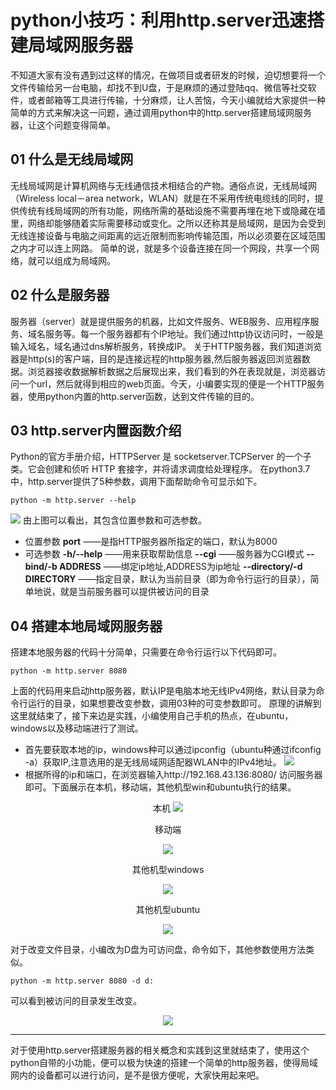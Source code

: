 # python小技巧：利用http.server迅速搭建局域网服务器
不知道大家有没有遇到过这样的情况，在做项目或者研发的时候，迫切想要将一个文件传输给另一台电脑，却找不到U盘，于是麻烦的通过登陆qq、微信等社交软件，或者邮箱等工具进行传输，十分麻烦，让人苦恼，今天小编就给大家提供一种简单的方式来解决这一问题，通过调用python中的http.server搭建局域网服务器，让这个问题变得简单。

## 01 什么是无线局域网

无线局域网是计算机网络与无线通信技术相结合的产物。通俗点说，无线局域网（Wireless local－area network，WLAN）就是在不采用传统电缆线的同时，提供传统有线局域网的所有功能，网络所需的基础设施不需要再埋在地下或隐藏在墙里，网络却能够随着实际需要移动或变化。之所以还称其是局域网，是因为会受到无线连接设备与电脑之间距离的远近限制而影响传输范围，所以必须要在区域范围之内才可以连上网路。
简单的说，就是多个设备连接在同一个网段，共享一个网络，就可以组成为局域网。

## 02 什么是服务器
服务器（server）就是提供服务的机器，比如文件服务、WEB服务、应用程序服务、域名服务等。每一个服务器都有个IP地址。我们通过http协议访问时，一般是输入域名，域名通过dns解析服务，转换成IP。
关于HTTP服务器，我们知道浏览器是http(s)的客户端，目的是连接远程的http服务器,然后服务器返回浏览器数据。浏览器接收数据解析数据之后展现出来，我们看到的外在表现就是，浏览器访问一个url，然后就得到相应的web页面。今天，小编要实现的便是一个HTTP服务器，使用python内置的http.server函数，达到文件传输的目的。

## 03 http.server内置函数介绍
Python的官方手册介绍，HTTPServer 是 socketserver.TCPServer 的一个子类。它会创建和侦听 HTTP 套接字，并将请求调度给处理程序。
在python3.7中，http.server提供了5种参数，调用下面帮助命令可显示如下。
```
python -m http.server --help
```
![](pic/jiemian.png)
由上图可以看出，其包含位置参数和可选参数。
- 位置参数
**port**  ——是指HTTP服务器所指定的端口，默认为8000
- 可选参数
**-h/--help** ——用来获取帮助信息
**--cgi** ——服务器为CGI模式
**--bind/-b  ADDRESS** ——绑定ip地址,ADDRESS为ip地址
**--directory/-d  DIRECTORY** ——指定目录，默认为当前目录（即为命令行运行的目录），简单地说，就是当前服务器可以提供被访问的目录
## 04 搭建本地局域网服务器
搭建本地服务器的代码十分简单，只需要在命令行运行以下代码即可。
```
python -m http.server 8080
```
上面的代码用来启动http服务器，默认IP是电脑本地无线IPv4网络，默认目录为命令行运行的目录，如果想要改变参数，调用03种的可变参数即可。
原理的讲解到这里就结束了，接下来边是实践，小编使用自己手机的热点，在ubuntu，windows以及移动端进行了测试。
- 首先要获取本地的ip，windows种可以通过ipconfig（ubuntu种通过ifconfig -a）获取IP,注意选用的是无线局域网适配器WLAN中的IPv4地址。
![](pic/jiemian1.png)
- 根据所得的ip和端口，在浏览器输入http://192.168.43.136:8080/ 访问服务器即可。下面展示在本机，移动端，其他机型win和ubuntu执行的结果。

<span><div style="text-align: center;">
本机
![](pic/benji.png)
</div></span>  
<span><div style="text-align: center;">
移动端

![](pic/mobile.jpg)
</div></span>  

<span><div style="text-align: center;">
其他机型windows

![](pic/other1.png)
</div></span>  
<span><div style="text-align: center;">
其他机型ubuntu  

![](pic/ubuntu.png)
</div></span>  

对于改变文件目录，小编改为D盘为可访问盘，命令如下，其他参数使用方法类似。
```
python -m http.server 8080 -d d:
```
可以看到被访问的目录发生改变。
<span><div style="text-align: center;">
![](pic/dire.png)
</div></span> 

***
对于使用http.server搭建服务器的相关概念和实践到这里就结束了，使用这个python自带的小功能，便可以极为快速的搭建一个简单的http服务器，使得局域网内的设备都可以进行访问，是不是很方便呢，大家快用起来吧。